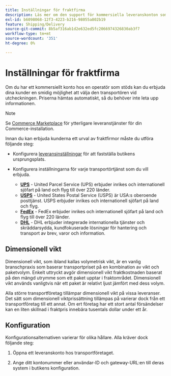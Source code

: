 ```yaml
---
title: Inställningar för fraktfirma
description: Läs mer om den support för kommersiella leveranskonton som finns för din butik.
exl-id: b6098068-12f3-4223-b216-98055a802b19
feature: Shipping/Delivery
source-git-commit: 8b5af316ab1d2e632ed5fc2066974326830ab3f7
workflow-type: tm+mt
source-wordcount: '351'
ht-degree: 0%

---
```


# Inställningar för fraktfirma

Om du har ett kommersiellt konto hos en operatör som stöds kan du erbjuda dina kunder en smidig möjlighet att välja den transportören vid utcheckningen. Priserna hämtas automatiskt, så du behöver inte leta upp informationen.

>[!NOTE]
>
>Se [Commerce Marketplace](../getting-started/commerce-marketplace.md) för ytterligare leveranstjänster för din Commerce-installation.

Innan du kan erbjuda kunderna ett urval av fraktfirmor måste du utföra följande steg:

- Konfigurera [leveransinställningar](shipping-settings.md) för att fastställa butikens ursprungsplats.

- Konfigurera inställningarna för varje transportörtjänst som du vill erbjuda.

   - [**UPS**](ups.md)  - United Parcel Service (UPS) erbjuder inrikes och internationell sjöfart på land och flyg till över 220 länder.
   - [**USPS**](usps.md) - United States Postal Service (USPS) är USA:s oberoende posttjänst. USPS erbjuder inrikes och internationell sjöfart på land och flyg.
   - [**FedEx**](fedex.md) - FedEx erbjuder inrikes och internationell sjöfart på land och flyg till över 220 länder.
   - [**DHL**](dhl.md) - DHL erbjuder integrerade internationella tjänster och skräddarsydda, kundfokuserade lösningar för hantering och transport av brev, varor och information.

## Dimensionell vikt

Dimensionell vikt, som ibland kallas volymetrisk vikt, är en vanlig branschpraxis som baserar transportpriset på en kombination av vikt och paketvolym. Enkelt uttryckt avgör dimensionell vikt fraktkostnaden baserat på den mängd utrymme som ett paket upptar i fraktområdet. Dimensionell vikt används vanligtvis när ett paket är relativt ljust jämfört med dess volym.

Alla större transportföretag tillämpar dimensionell vikt på vissa leveranser. Det sätt som dimensionell viktprissättning tillämpas på varierar dock från ett transportföretag till ett annat. Om ert företag har ett stort antal försändelser kan en liten skillnad i fraktpris innebära tusentals dollar under ett år.

## Konfiguration

Konfigurationsalternativen varierar för olika hållare. Alla kräver dock följande steg:

1. Öppna ett leveranskonto hos transportföretaget.

1. Ange ditt kontonummer eller användar-ID och gateway-URL:en till deras system i butikens konfiguration.
